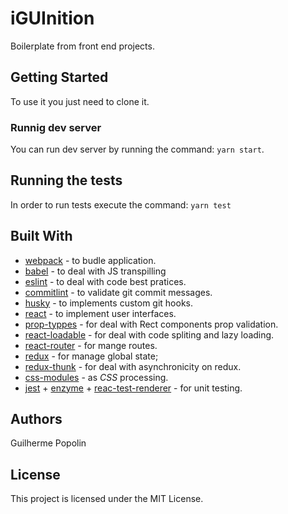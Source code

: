 # iGUInition

Boilerplate from front end projects.

## Getting Started

To use it you just need to clone it.

### Runnig dev server

You can run dev server by running the command: `yarn start`.

## Running the tests

In order to run tests execute the command: `yarn test`

## Built With

 * [webpack]() - to budle application.
 * [babel]() - to deal with JS transpilling
 * [eslint]() - to deal with code best pratices.
 * [commitlint]() - to validate git commit messages.
 * [husky]() - to implements custom git hooks.
 * [react]() - to implement user interfaces.
 * [prop-typpes]() - for deal with Rect components prop validation.
 * [react-loadable]() - for deal with code spliting and lazy loading.
 * [react-router]() - for mange routes.
 * [redux]() - for manage global state;
 * [redux-thunk]() - for deal with asynchronicity on redux.
 * [css-modules]() - as _CSS_ processing.
 * [jest]() + [enzyme]() + [reac-test-renderer]() - for unit testing.

## Authors

Guilherme Popolin

## License

This project is licensed under the MIT License.
